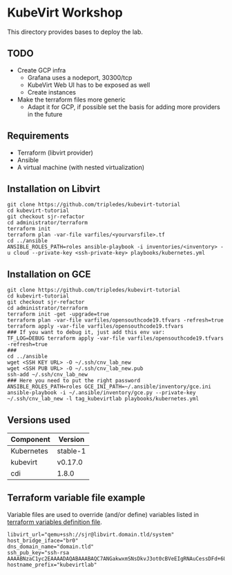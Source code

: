 # KubeVirt Workshop

This directory provides bases to deploy the lab.

## TODO

* Create GCP infra
  * Grafana uses a nodeport, 30300/tcp
  * KubeVirt Web UI has to be exposed as well
  * Create instances
* Make the terraform files more generic
  * Adapt it for GCP, if possible set the basis for adding more providers in the future
 
## Requirements

* Terraform (libvirt provider)
* Ansible
* A virtual machine (with nested virtualization)

## Installation on Libvirt

```shell
git clone https://github.com/tripledes/kubevirt-tutorial
cd kubevirt-tutorial
git checkout sjr-refactor
cd administrator/terraform
terraform init
terraform plan -var-file varfiles/<yourvarsfile>.tf
cd ../ansible
ANSIBLE_ROLES_PATH=roles ansible-playbook -i inventories/<inventory> -u cloud --private-key <ssh-private-key> playbooks/kubernetes.yml
```

## Installation on GCE

```shell
git clone https://github.com/tripledes/kubevirt-tutorial
cd kubevirt-tutorial
git checkout sjr-refactor
cd administrator/terraform
terraform init -get -upgrade=true
terraform plan -var-file varfiles/opensouthcode19.tfvars -refresh=true
terraform apply -var-file varfiles/opensouthcode19.tfvars
### If you want to debug it, just add this env var:
TF_LOG=DEBUG terraform apply -var-file varfiles/opensouthcode19.tfvars -refresh=true
###
cd ../ansible
wget <SSH KEY URL> -O ~/.ssh/cnv_lab_new
wget <SSH PUB URL> -O ~/.ssh/cnv_lab_new.pub
ssh-add ~/.ssh/cnv_lab_new
### Here you need to put the right password
ANSIBLE_ROLES_PATH=roles GCE_INI_PATH=~/.ansible/inventory/gce.ini ansible-playbook -i ~/.ansible/inventory/gce.py --private-key ~/.ssh/cnv_lab_new -l tag_kubevirtlab playbooks/kubernetes.yml
```

## Versions used

| Component   | Version  |
| ----------- | -------- |
| Kubernetes  | stable-1 |
| kubevirt    | v0.17.0  |
| cdi         | 1.8.0    |

## Terraform variable file example

Variable files are used to override (and/or define) variables listed in [terraform variables definition file](terraform/variables.tf).

```hcl
libvirt_url="qemu+ssh://sjr@libvirt.domain.tld/system"
host_bridge_iface="br0"
dns_domain_name="domain.tld"
ssh_pub_key="ssh-rsa AAAABNzaC1yc2EAAAADAQABAAABAQC7ANGakwxmSNsDkvJ3ot0cBVeEIgRNAuCessDFd+6Uk2/zt+aewZn3DGPiWKy8VmprBncXhKIIO0mc1Sh4vnxL8jyho+YowVnD6SyByqkXOvmonY4gfUKEIb5aYMbXIc/wKfKLhWzrqki8HWGOESVxqx6WMN+mkBkarWeEjA7+ZpvpJXtgSZoh378WxnRb8v2Pm6qFgEFJK3kaKwdK/dNCsnnhuLxS0HHT/aTfVFA2rzPBYxbfJr2youztQLrVERxpBqYvov0ydoemdeMRQycNR7EY+fqkD1ABkpFKufZCTYcNuGiuhaOjkmU0uHtztwnV64I5mdeqrITRhHCF7y7"
hostname_prefix="kubevirtlab"
```
